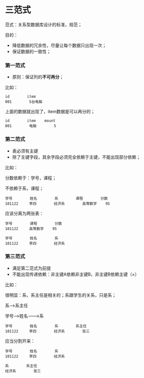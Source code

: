 # 三范式

范式：关系型数据库设计的标准，规范；

目的：

- 降低数据的冗余性，尽量让每个数据只出现一次；
- 保证数据的一致性；

### 第一范式

- 原则：保证列的**不可再分**；

比如：

```
id        item
001        5台电脑
```

上面的数据就出现了，item数据是可以再分的；

```
id        item    mount
001        电脑        5
```

### 第二范式

- 表必须有主键
- 除了主键字段，其余字段必须完全依赖于主键，不能出现部分依赖；

比如：

分数依赖于：学号，课程；

不依赖于系，课程；

```
学号        姓名        系        课程        分数        
101122     李四        经济系        高等数学    95
```

应该分离为两张表：

```
学号        课程        分数        
101122     高等数学    95

学号        姓名        系            
101122     李四        经济系    
```

### 第三范式

- 满足第二范式为前提
- 不能出现传递依赖：非主键A依赖非主键B，非主键B依赖主键（×）

比如：

很明显：系，系主任是相关的；系跟学生的关系，只是系；

系-->系主任

学号-->姓名--->系

```
学号        姓名        系        系主任
101122     李四        经济系        张三
```

应当分割开来：

```
学号        姓名        系
101122     李四        经济系

系        系主任
经济系        张三
```
